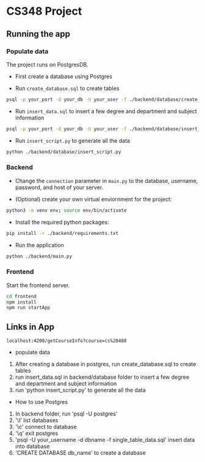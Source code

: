 # CS348 Project

## Running the app

### Populate data

The project runs on PostgresDB.

- First create a database using Postgres

- Run `create_database.sql` to create tables
```bash
psql -p your_port -d your_db -U your_user -f ./backend/database/create_database.sql
```

- Run `insert_data.sql` to insert a few degree and department and subject information
```bash
psql -p your_port -d your_db -U your_user -f ./backend/database/insert_data.sql
```

- Run `insert_script.py` to generate all the data
```bash
python ./backend/database/insert_script.py
```

### Backend

- Change the `connection` parameter in `main.py` to the database, username, password, and host of your server.

- (Optional) create your own virtual enviornment for the project:
```bash
python3 -m venv env; source env/bin/activate
```

- Install the required python packages:
```bash
pip install -r ./backend/requirements.txt
```

- Run the application 
```bash
python ./backend/main.py
```

### Frontend

Start the frontend server.

```bash
cd frontend
npm install
npm run startApp
```

## Links in App

```
localhost:4200/getCourseInfo?course=cs%20488
```

- populate data
1) After creating a database in postgres, run create_database.sql to create tables
2) run insert_data.sql in backend/database folder to insert a few degree and department and subject information
3) run 'python insert_script.py' to generate all the data

- How to use Postgres
1) In backend folder, run 'psql -U postgres'
2) '\l' list databases
3) '\c' connect to database
4) '\q' exit postgres
5) 'psql -U your_username -d dbname -f single_table_data.sql' insert data into database
6) 'CREATE DATABASE db_name' to create a database